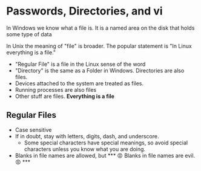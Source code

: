 # Passwords, Directories, and vi

In Windows we know what a file is.  It is a named area on the disk that holds some type of data

In Unix the meaning of "file" is broader. The popular statement is "In Linux everything is a file."

* "Regular File" is a file in the Linux sense of the word
* "Directory" is the same as a Folder in Windows.  Directories are also files.
* Devices attached to the system are treated as files.
* Running processes are also files
* Other stuff are files.  **Everything is a file**

## Regular Files

* Case sensitive
* If in doubt, stay with letters, digits, dash, and underscore.
  * Some special characters have special meanings, so avoid special characters unless you know what you are doing.
* Blanks in file names are allowed, but *** :rage: Blanks in file names are evil. :rage: ***